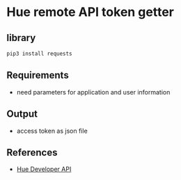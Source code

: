 # Hue remote API token getter

## library
```bash
pip3 install requests
```

## Requirements
- need parameters for application and user information

## Output
- access token as json file

## References
  - [Hue Developer API](https://developers.meethue.com/)

